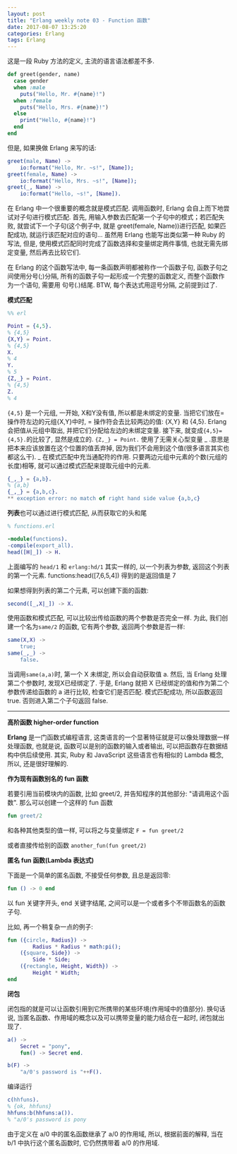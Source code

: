```yaml
---
layout: post
title: "Erlang weekly note 03 - Function 函数"
date: 2017-08-07 13:25:20
categories: Erlang
tags: Erlang
---
```

<!--more-->

这是一段 Ruby 方法的定义, 主流的语言语法都差不多. 

```ruby
def greet(gender, name)
  case gender
  when :male
    puts("Hello, Mr. #{name}!")
  when :female
    puts("Hello, Mrs. #{name}!")
  else
    print("Hello, #{name}!")
  end
end
```

但是,  如果换做 Erlang 来写的话: 

```erlang
greet(male, Name) ->
    io:format("Hello, Mr. ~s!", [Name]);
greet(female, Name) ->
    io:format("Hello, Mrs. ~s!", [Name]);
greet(_, Name) ->
    io:format("Hello, ~s!", [Name]).
```

在 Erlang 中一个很重要的概念就是模式匹配. 调用函数时, Erlang 会自上而下地尝试对子句进行模式匹配. 首先, 用输入参数去匹配第一个子句中的模式；若匹配失败,  就尝试下一个子句(这个例子中, 就是 greet(female, Name))进行匹配, 如果匹配成功, 就运行该匹配对应的语句... 虽然用 Erlang 也能写出类似第一种 Ruby 的写法,  但是,  使用模式匹配同时完成了函数选择和变量绑定两件事情,  也就无需先绑定变量, 然后再去比较它们. 

在 Erlang 的这个函数写法中,  每一条函数声明都被称作一个函数子句, 函数子句之间使用分号(;)分隔, 所有的函数子句一起形成一个完整的函数定义, 而整个函数作为一个语句, 需要用 句号(.)结尾. BTW, 每个表达式用逗号分隔, 之前提到过了.

**模式匹配**

```erlang
%% erl

Point = {4,5}.
% {4,5}
{X,Y} = Point.
% {4,5}
X.
% 4
Y.
% 5
{Z,_} = Point.
% {4,5}
Z.
% 4
```

`{4,5}` 是一个元组,  一开始, X和Y没有值, 所以都是未绑定的变量. 当把它们放在=操作符左边的元组{X,Y}中时, = 操作符会去比较两边的值: {X,Y} 和 {4,5}. Erlang 会把值从元组中取出, 并把它们分配给左边的未绑定变量. 接下来, 就变成`{4,5}={4,5}.`的比较了, 显然是成立的. `{Z,_} = Point.` 使用了无需关心型变量 _ .意思是把本来应该放置在这个位置的值丢弃掉, 因为我们不会用到这个值(很多语言其实也都这么干).  _ 在模式匹配中充当通配符的作用. 只要两边元组中元素的个数(元组的长度)相等, 就可以通过模式匹配来提取元组中的元素. 

```erlang
{_,_} = {a,b}.
% {a,b}
{_,_} = {a,b,c}.
** exception error: no match of right hand side value {a,b,c}
```

**列表**也可以通过进行模式匹配, 从而获取它的头和尾

```erlang
% functions.erl

-module(functions).
-compile(export_all).
head([H|_]) -> H.

```

上面编写的 `head/1` 和 `erlang:hd/1` 其实一样的,  以一个列表为参数, 返回这个列表的第一个元素. functions:head([7,6,5,4]) 得到的是返回值是 7

如果想得到列表的第二个元素, 可以创建下面的函数:

```erlang
second([_,X|_]) -> X.
```

使用函数和模式匹配, 可以比较出传给函数的两个参数是否完全一样. 为此, 我们创建一个名为`same/2` 的函数, 它有两个参数, 返回两个参数是否一样:

```erlang
same(X,X) ->
    true;
same(_,_) ->
    false.
```

当调用`same(a,a)`时, 第一个 X 未绑定, 所以会自动获取值 a. 然后, 当 Erlang 处理第二个参数时, 发现X已经绑定了. 于是, Erlang 就把 X 已经绑定的值和作为第二个参数传递给函数的 a 进行比较, 检查它们是否匹配. 模式匹配成功, 所以函数返回 true. 否则进入第二个子句返回 false.

----

**高阶函数 higher-order function**

**Erlang** 是一门函数式编程语言, 这类语言的一个显著特征就是可以像处理数据一样处理函数, 也就是说,  函数可以是别的函数的输入或者输出, 可以把函数存在数据结构中供后续使用. 其实,  Ruby 和 JavaScript 这些语言也有相似的 Lambda 概念, 所以, 还是很好理解的. 

**作为现有函数别名的 fun 函数**

若要引用当前模块内的函数, 比如 greet/2, 并告知程序的其他部分: "请调用这个函数". 那么可以创建一个这样的 fun 函数

```erlang
fun greet/2
```

和各种其他类型的值一样, 可以将之与变量绑定 `F = fun greet/2` 

或者直接传给别的函数 `another_fun(fun greet/2)`

**匿名 fun 函数(Lambda 表达式)**

下面是一个简单的匿名函数, 不接受任何参数, 且总是返回零:
```erlang
fun () -> 0 end
```
以 fun 关键字开头, end 关键字结尾, 之间可以是一个或者多个不带函数名的函数子句.

比如, 再一个稍复杂一点的例子:

```erlang
fun ({circle, Radius}) ->
        Radius * Radius * math:pi();
    ({square, Side}) ->
        Side * Side;
    ({rectangle, Height, Width}) ->
        Height * Width;
end
```

**闭包**

闭包指的就是可以让函数引用到它所携带的某些环境(作用域中的值部分). 换句话说, 当匿名函数、作用域的概念以及可以携带变量的能力结合在一起时, 闭包就出现了. 

```erlang
a() ->
    Secret = "pony",
    fun() -> Secret end.

b(F) ->
    "a/0's password is "++F().
```

编译运行

```erlang
c(hhfuns).
% {ok, hhfuns}
hhfuns:b(hhfuns:a()).
% "a/0's password is pony
```

由于定义在 a/0 中的匿名函数继承了 a/0 的作用域, 所以, 根据前面的解释, 当在 b/1 中执行这个匿名函数时, 它仍然携带着 a/0 的作用域. 